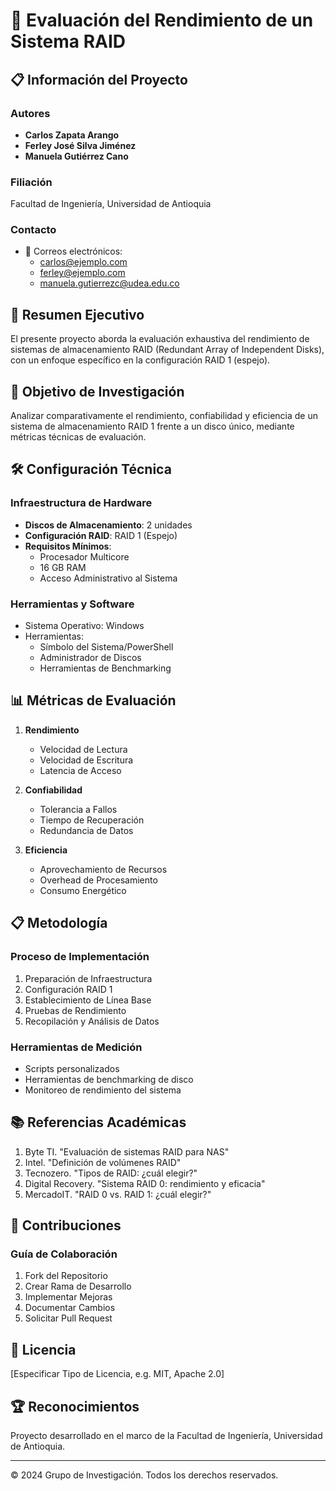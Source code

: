 # 💾 Evaluación del Rendimiento de un Sistema RAID

## 📋 Información del Proyecto

### Autores
- **Carlos Zapata Arango**
- **Ferley José Silva Jiménez**
- **Manuela Gutiérrez Cano**

### Filiación
Facultad de Ingeniería, Universidad de Antioquia

### Contacto
- 📧 Correos electrónicos:
  - carlos@ejemplo.com
  - ferley@ejemplo.com 
  - manuela.gutierrezc@udea.edu.co

## 🎯 Resumen Ejecutivo

El presente proyecto aborda la evaluación exhaustiva del rendimiento de sistemas de almacenamiento RAID (Redundant Array of Independent Disks), con un enfoque específico en la configuración RAID 1 (espejo).

## 🔬 Objetivo de Investigación

Analizar comparativamente el rendimiento, confiabilidad y eficiencia de un sistema de almacenamiento RAID 1 frente a un disco único, mediante métricas técnicas de evaluación.

## 🛠️ Configuración Técnica

### Infraestructura de Hardware
- **Discos de Almacenamiento**: 2 unidades
- **Configuración RAID**: RAID 1 (Espejo)
- **Requisitos Mínimos**:
  - Procesador Multicore
  - 16 GB RAM
  - Acceso Administrativo al Sistema

### Herramientas y Software
- Sistema Operativo: Windows
- Herramientas:
  - Símbolo del Sistema/PowerShell
  - Administrador de Discos
  - Herramientas de Benchmarking

## 📊 Métricas de Evaluación

1. **Rendimiento**
   - Velocidad de Lectura
   - Velocidad de Escritura
   - Latencia de Acceso

2. **Confiabilidad**
   - Tolerancia a Fallos
   - Tiempo de Recuperación
   - Redundancia de Datos

3. **Eficiencia**
   - Aprovechamiento de Recursos
   - Overhead de Procesamiento
   - Consumo Energético

## 📋 Metodología

### Proceso de Implementación
1. Preparación de Infraestructura
2. Configuración RAID 1
3. Establecimiento de Línea Base
4. Pruebas de Rendimiento
5. Recopilación y Análisis de Datos

### Herramientas de Medición
- Scripts personalizados
- Herramientas de benchmarking de disco
- Monitoreo de rendimiento del sistema

## 📚 Referencias Académicas

1. Byte TI. "Evaluación de sistemas RAID para NAS"
2. Intel. "Definición de volúmenes RAID"
3. Tecnozero. "Tipos de RAID: ¿cuál elegir?"
4. Digital Recovery. "Sistema RAID 0: rendimiento y eficacia"
5. MercadoIT. "RAID 0 vs. RAID 1: ¿cuál elegir?"

## 🤝 Contribuciones

### Guía de Colaboración
1. Fork del Repositorio
2. Crear Rama de Desarrollo
3. Implementar Mejoras
4. Documentar Cambios
5. Solicitar Pull Request

## 📜 Licencia

[Especificar Tipo de Licencia, e.g. MIT, Apache 2.0]

## 🏆 Reconocimientos

Proyecto desarrollado en el marco de la Facultad de Ingeniería, Universidad de Antioquia.

---
© 2024 Grupo de Investigación. Todos los derechos reservados.
